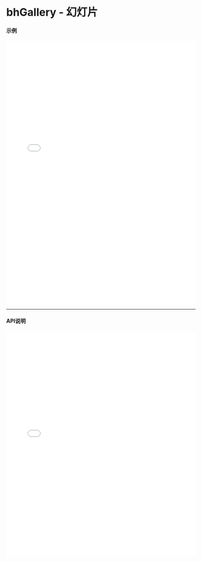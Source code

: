 # bhGallery - 幻灯片

#### 示例

<iframe width="100%" height="700" src="//jsrun.net/F4pKp/embedded/all/light/" allowfullscreen="allowfullscreen" frameborder="0"></iframe>


*****
#### API说明

<iframe width="100%" height="600" src="../bh_apis/1.0/module-bhGallery.html" frameborder="0" id="innerFrame"></iframe>